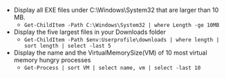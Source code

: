 - Display all EXE files under C:\Windows\System32 that are larger than 10 MB. 
  - `Get-ChildItem -Path C:\Windows\System32 | where Length -ge 10MB`
- Display the five largest files in your Downloads folder
  - `Get-ChildItem -Path $env:Userprofile\downloads | where length | sort length | select -last 5 `
- Display the name and the VirtualMemorySize(VM) of 10 most virtual memory hungry processes 
  - `Get-Process | sort VM | select name, vm | select -last 10`